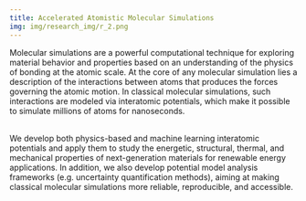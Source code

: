 ```yaml
---
title: Accelerated Atomistic Molecular Simulations
img: img/research_img/r_2.png
---
```


Molecular simulations are a powerful computational technique for exploring material behavior and properties based on an understanding of the physics of bonding at the atomic scale. At the core of any molecular simulation lies a description of the interactions between atoms that produces the forces governing the atomic motion. In classical molecular simulations, such interactions are modeled via interatomic potentials, which make it possible to simulate millions of atoms for nanoseconds.<br><br>

We develop both physics-based and machine learning interatomic potentials and apply them to study the energetic, structural, thermal, and mechanical properties of next-generation materials for renewable energy applications. In addition, we also develop potential model analysis frameworks (e.g. uncertainty quantification methods), aiming at making classical molecular simulations more reliable, reproducible, and accessible.
